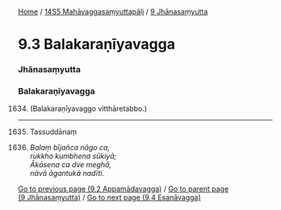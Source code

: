 
[Home](/) / [14S5 Mahāvaggasaṃyuttapāḷi](/tipitaka/14S5.md) / [9 Jhānasaṃyutta](/tipitaka/14S5/9.md)

# 9.3 Balakaraṇīyavagga

### Jhānasaṃyutta

### Balakaraṇīyavagga

1634. (Balakaraṇīyavaggo vitthāretabbo.)

---

1635. Tassuddānaṃ



1636. _Balaṃ bījañca nāgo ca,_  
_rukkho kumbhena sūkiyā;_  
_Ākāsena ca dve meghā,_  
_nāvā āgantukā nadīti._  


[Go to previous page (9.2 Appamādavagga)](/tipitaka/14S5/9/9.2.md) / [Go to parent page (9 Jhānasaṃyutta)](/tipitaka/14S5/9.md) / [Go to next page (9.4 Esanāvagga)](/tipitaka/14S5/9/9.4.md)


